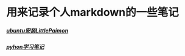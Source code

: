 # 用来记录个人markdown的一些笔记

##### [ubuntu安装LittlePaimon](https://github.com/forchannot/-md/blob/main/ubuntu%E5%AE%89%E8%A3%85LittlePaimon.md)

##### [pyhon学习笔记](https://github.com/forchannot/-md/blob/main/Python%E5%AD%A6%E4%B9%A0.md)

